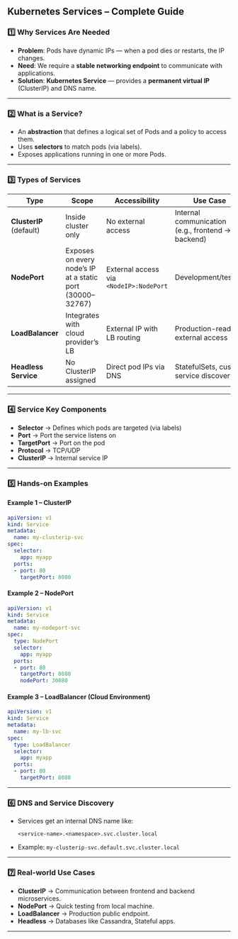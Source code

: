 ## **Kubernetes Services – Complete Guide**

### 1️⃣ **Why Services Are Needed**

* **Problem**: Pods have dynamic IPs — when a pod dies or restarts, the IP changes.
* **Need**: We require a **stable networking endpoint** to communicate with applications.
* **Solution**: **Kubernetes Service** — provides a **permanent virtual IP** (ClusterIP) and DNS name.

---

### 2️⃣ **What is a Service?**

* An **abstraction** that defines a logical set of Pods and a policy to access them.
* Uses **selectors** to match pods (via labels).
* Exposes applications running in one or more Pods.

---

### 3️⃣ **Types of Services**

| Type                    | Scope                                                     | Accessibility                           | Use Case                                          |
| ----------------------- | --------------------------------------------------------- | --------------------------------------- | ------------------------------------------------- |
| **ClusterIP** (default) | Inside cluster only                                       | No external access                      | Internal communication (e.g., frontend → backend) |
| **NodePort**            | Exposes on every node’s IP at a static port (30000–32767) | External access via `<NodeIP>:NodePort` | Development/testing                               |
| **LoadBalancer**        | Integrates with cloud provider’s LB                       | External IP with LB routing             | Production-ready external access                  |
| **Headless Service**    | No ClusterIP assigned                                     | Direct pod IPs via DNS                  | StatefulSets, custom service discovery            |

---

### 4️⃣ **Service Key Components**

* **Selector** → Defines which pods are targeted (via labels)
* **Port** → Port the service listens on
* **TargetPort** → Port on the pod
* **Protocol** → TCP/UDP
* **ClusterIP** → Internal service IP

---

### 5️⃣ **Hands-on Examples**

#### Example 1 – ClusterIP

```yaml
apiVersion: v1
kind: Service
metadata:
  name: my-clusterip-svc
spec:
  selector:
    app: myapp
  ports:
  - port: 80
    targetPort: 8080
```

#### Example 2 – NodePort

```yaml
apiVersion: v1
kind: Service
metadata:
  name: my-nodeport-svc
spec:
  type: NodePort
  selector:
    app: myapp
  ports:
  - port: 80
    targetPort: 8080
    nodePort: 30080
```

#### Example 3 – LoadBalancer (Cloud Environment)

```yaml
apiVersion: v1
kind: Service
metadata:
  name: my-lb-svc
spec:
  type: LoadBalancer
  selector:
    app: myapp
  ports:
  - port: 80
    targetPort: 8080
```

---

### 6️⃣ **DNS and Service Discovery**

* Services get an internal DNS name like:

  ```
  <service-name>.<namespace>.svc.cluster.local
  ```
* Example: `my-clusterip-svc.default.svc.cluster.local`

---

### 7️⃣ **Real-world Use Cases**

* **ClusterIP** → Communication between frontend and backend microservices.
* **NodePort** → Quick testing from local machine.
* **LoadBalancer** → Production public endpoint.
* **Headless** → Databases like Cassandra, Stateful apps.

---
